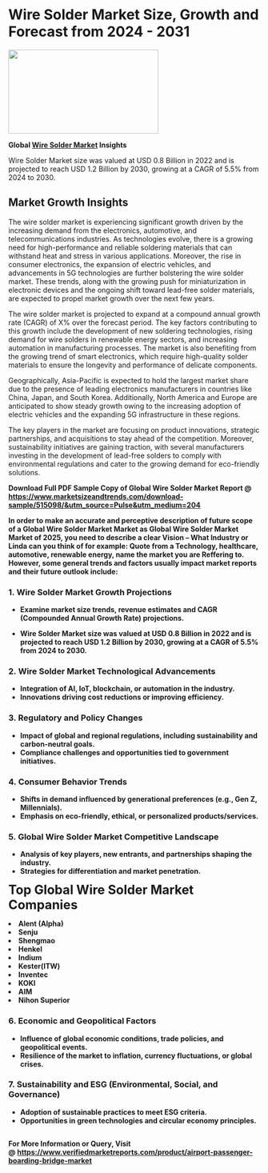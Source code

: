 <H1>Wire Solder Market Size, Growth and Forecast from 2024 - 2031</H1><img class="aligncenter size-medium wp-image-584254" src="https://thirdeyenews.in/wp-content/uploads/2024/09/Global-Market-Research-300x168.jpeg" alt="" width="300" height="168" /><p><strong>Global&nbsp;<a href="https://www.marketsizeandtrends.com/download-sample/515098/&amp;utm_source=Pulse&amp;utm_medium=204">Wire Solder Market</a> Insights</strong></p><p>Wire Solder Market size was valued at USD 0.8 Billion in 2022 and is projected to reach USD 1.2 Billion by 2030, growing at a CAGR of 5.5% from 2024 to 2030.</p><p><h2>Market Growth Insights</h2> <p>The wire solder market is experiencing significant growth driven by the increasing demand from the electronics, automotive, and telecommunications industries. As technologies evolve, there is a growing need for high-performance and reliable soldering materials that can withstand heat and stress in various applications. Moreover, the rise in consumer electronics, the expansion of electric vehicles, and advancements in 5G technologies are further bolstering the wire solder market. These trends, along with the growing push for miniaturization in electronic devices and the ongoing shift toward lead-free solder materials, are expected to propel market growth over the next few years.</p> <p><strong></strong></p> <p>The wire solder market is projected to expand at a compound annual growth rate (CAGR) of X% over the forecast period. The key factors contributing to this growth include the development of new soldering technologies, rising demand for wire solders in renewable energy sectors, and increasing automation in manufacturing processes. The market is also benefiting from the growing trend of smart electronics, which require high-quality solder materials to ensure the longevity and performance of delicate components.</p> <p>Geographically, Asia-Pacific is expected to hold the largest market share due to the presence of leading electronics manufacturers in countries like China, Japan, and South Korea. Additionally, North America and Europe are anticipated to show steady growth owing to the increasing adoption of electric vehicles and the expanding 5G infrastructure in these regions.</p> <p>The key players in the market are focusing on product innovations, strategic partnerships, and acquisitions to stay ahead of the competition. Moreover, sustainability initiatives are gaining traction, with several manufacturers investing in the development of lead-free solders to comply with environmental regulations and cater to the growing demand for eco-friendly solutions.</p> <p><strong></p><p><span class=""><strong>Download Full PDF Sample Copy of Global Wire Solder Market Report</strong> @ <a href="https://www.marketsizeandtrends.com/download-sample/515098/&amp;utm_source=Pulse&amp;utm_medium=204" target="_blank">https://www.marketsizeandtrends.com/download-sample/515098/&amp;utm_source=Pulse&amp;utm_medium=204</a></span></p><p>In order to make an accurate and perceptive description of future scope of a Global&nbsp;Wire Solder Market Market as Global&nbsp;Wire Solder Market Market of 2025, you need to describe a clear Vision &ndash; What Industry or Linda can you think of for example: Quote from a Technology, healthcare, automotive, renewable energy, name the market you are Reffering to. However, some general trends and factors usually impact market reports and their future outlook include:</p><h3>1.&nbsp;<strong>Wire Solder Market Growth Projections</strong></h3><ul><li>Examine market size trends, revenue estimates and CAGR (Compounded Annual Growth Rate) projections.</li><li><p>Wire Solder Market size was valued at USD 0.8 Billion in 2022 and is projected to reach USD 1.2 Billion by 2030, growing at a CAGR of 5.5% from 2024 to 2030.</p></li></ul><h3>2.&nbsp;<strong>Wire Solder Market Technological Advancements</strong></h3><ul><li>Integration of AI, IoT, blockchain, or automation in the industry.</li><li>Innovations driving cost reductions or improving efficiency.</li></ul><h3>3.&nbsp;<strong>Regulatory and Policy Changes</strong></h3><ul><li>Impact of global and regional regulations, including sustainability and carbon-neutral goals.</li><li>Compliance challenges and opportunities tied to government initiatives.</li></ul><h3>4.&nbsp;<strong>Consumer Behavior Trends</strong></h3><ul><li>Shifts in demand influenced by generational preferences (e.g., Gen Z, Millennials).</li><li>Emphasis on eco-friendly, ethical, or personalized products/services.</li></ul><h3>5.&nbsp;<strong>Global Wire Solder Market Competitive Landscape</strong></h3><ul><li>Analysis of key players, new entrants, and partnerships shaping the industry.</li><li>Strategies for differentiation and market penetration.</li></ul><p data-pm-slice="1 1 []"><span style="color: inherit; font-family: inherit; font-size: 25px;">Top Global Wire Solder Market Companies</span></p><div class="" data-test-id=""><p><li>Alent (Alpha)</li><li> Senju</li><li> Shengmao</li><li> Henkel</li><li> Indium</li><li> Kester(ITW)</li><li> Inventec</li><li> KOKI</li><li> AIM</li><li> Nihon Superior</li></p></div><h3>6.&nbsp;<strong>Economic and Geopolitical Factors</strong></h3><ul><li>Influence of global economic conditions, trade policies, and geopolitical events.</li><li>Resilience of the market to inflation, currency fluctuations, or global crises.</li></ul><h3>7.&nbsp;<strong>Sustainability and ESG (Environmental, Social, and Governance)</strong></h3><ul><li>Adoption of sustainable practices to meet ESG criteria.</li><li>Opportunities in green technologies and circular economy principles.</li></ul><h2><strong style="font-size: 14px;">For More Information or Query, Visit @&nbsp;</strong><a style="background-color: #ffffff; font-size: 14px;" href="https://www.marketsizeandtrends.com/report/wire-solder-market/" target="_blank">https://www.verifiedmarketreports.com/product/airport-passenger-boarding-bridge-market</a></h2>
